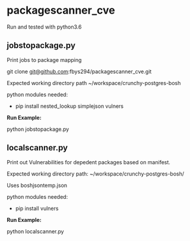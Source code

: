 # packagescanner_cve
Run and tested with python3.6

## jobstopackage.py ##
Print jobs to package mapping

git clone git@github.com:fbys294/packagescanner_cve.git

Expected working directory path ~/workspace/crunchy-postgres-bosh

python modules needed:

 - pip install nested_lookup simplejson vulners

__Run Example:__
  
python jobstopackage.py

## localscanner.py ##
Print out Vulnerabilities for depedent packages based on manifest.

Expected working directory path: ~/workspace/crunchy-postgres-bosh/

Uses boshjsontemp.json

python modules needed:

 - pip install vulners 

__Run Example:__

python localscanner.py

